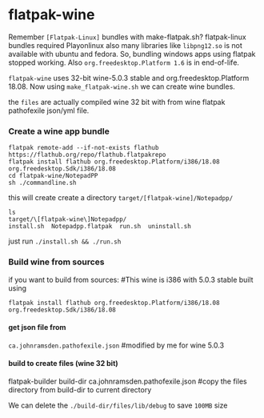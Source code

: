 # flatpak-wine

Remember `[Flatpak-Linux]` bundles with make-flatpak.sh? flatpak-linux bundles required Playonlinux also many libraries like `libpng12.so` is not available with ubuntu and fedora. So, bundling windows apps using flatpak stopped working. Also `org.freedesktop.Platform 1.6` is in end-of-life.

`flatpak-wine` uses 32-bit wine-5.0.3 stable and org.freedesktop.Platform 18.08. Now using `make_flatpak-wine.sh` we can create wine bundles.

the `files` are actually compiled wine 32 bit with  from wine flatpak pathofexile json/yml file.

### Create a wine app bundle
```
flatpak remote-add --if-not-exists flathub https://flathub.org/repo/flathub.flatpakrepo
flatpak install flathub org.freedesktop.Platform/i386/18.08 org.freedesktop.Sdk/i386/18.08
cd flatpak-wine/NotepadPP
sh ./commandline.sh
```
this will create create a directory `target/[flatpak-wine]/Notepadpp/`
```
ls
target/\[flatpak-wine\]Notepadpp/
install.sh  Notepadpp.flatpak  run.sh  uninstall.sh
```
just run `./install.sh && ./run.sh` 

### Build wine from sources
if you want to build from sources:
#This wine is i386 with 5.0.3 stable built using 
```
flatpak install flathub org.freedesktop.Platform/i386/18.08 org.freedesktop.Sdk/i386/18.08
```
#### get json file from 
`ca.johnramsden.pathofexile.json` #modified by me for wine 5.0.3

#### build to create files (wine 32 bit)
flatpak-builder build-dir ca.johnramsden.pathofexile.json
#copy the files directory from build-dir to current directory

We can delete the `./build-dir/files/lib/debug` to save `100MB` size

